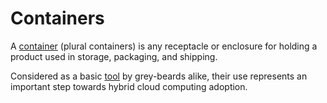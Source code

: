 # Containers

A [container][1] (plural containers) is any receptacle or enclosure for holding a product used in storage, packaging, and shipping.

Considered as a basic [tool][2] by grey-beards alike, their use represents an important step towards hybrid cloud computing adoption.

[1]: https://en.wikipedia.org/wiki/Container
[2]: https://en.wikipedia.org/wiki/Tool
